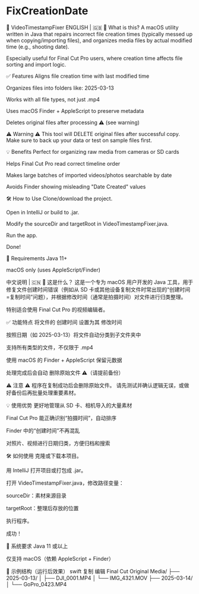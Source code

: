 # FixCreationDate

📂 VideoTimestampFixer
ENGLISH | 🇬🇧
🧭 What is this?
A macOS utility written in Java that repairs incorrect file creation times (typically messed up when copying/importing files), and organizes media files by actual modified time (e.g., shooting date).

Especially useful for Final Cut Pro users, where creation time affects file sorting and import logic.

✅ Features
Aligns file creation time with last modified time

Organizes files into folders like: 2025-03-13

Works with all file types, not just .mp4

Uses macOS Finder + AppleScript to preserve metadata

Deletes original files after processing ⚠️ (see warning)

⚠️ Warning
⚠️ This tool will DELETE original files after successful copy.
Make sure to back up your data or test on sample files first.

💡 Benefits
Perfect for organizing raw media from cameras or SD cards

Helps Final Cut Pro read correct timeline order

Makes large batches of imported videos/photos searchable by date

Avoids Finder showing misleading "Date Created" values

🛠 How to Use
Clone/download the project.

Open in IntelliJ or build to .jar.

Modify the sourceDir and targetRoot in VideoTimestampFixer.java.

Run the app.

Done!

🧱 Requirements
Java 11+

macOS only (uses AppleScript/Finder)

中文说明 | 🇨🇳
🧭 这是什么？
这是一个专为 macOS 用户开发的 Java 工具，用于修复文件创建时间错误（例如从 SD 卡或其他设备复制文件时常出现的“创建时间=复制时间”问题），并根据修改时间（通常是拍摄时间）对文件进行归类整理。

特别适合使用 Final Cut Pro 的视频编辑者。

✅ 功能特点
将文件的 创建时间 设置为其 修改时间

按照日期（如 2025-03-13）将文件自动分类到子文件夹中

支持所有类型的文件，不仅限于 .mp4

使用 macOS 的 Finder + AppleScript 保留元数据

处理完成后会自动 删除原始文件 ⚠️（请提前备份）

⚠️ 注意
⚠️ 程序在复制成功后会删除原始文件。
请先测试并确认逻辑无误，或做好备份后再批量处理重要素材。

💡 使用优势
更好地管理从 SD 卡、相机导入的大量素材

Final Cut Pro 能正确识别“拍摄时间”，自动排序

Finder 中的“创建时间”不再混乱

对照片、视频进行日期归类，方便归档和搜索

🛠 如何使用
克隆或下载本项目。

用 IntelliJ 打开项目或打包成 .jar。

打开 VideoTimestampFixer.java，修改路径变量：

sourceDir：素材来源目录

targetRoot：整理后存放的位置

执行程序。

成功！

🧱 系统要求
Java 11 或以上

仅支持 macOS（依赖 AppleScript + Finder）

📁 示例结构（运行后效果）
swift
复制
编辑
Final Cut Original Media/
├── 2025-03-13/
│   ├── DJI_0001.MP4
│   └── IMG_4321.MOV
├── 2025-03-14/
│   └── GoPro_0423.MP4

